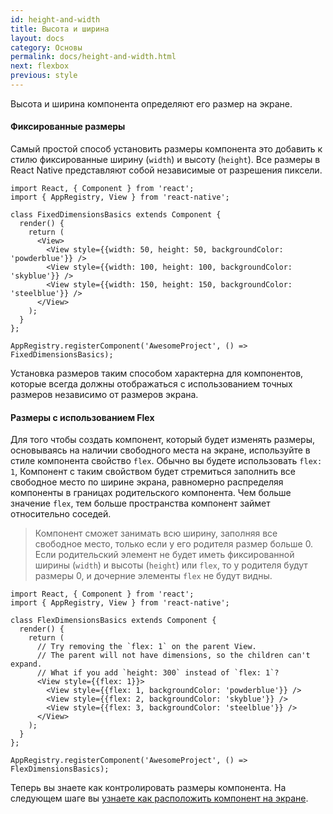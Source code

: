 ```yaml
---
id: height-and-width
title: Высота и ширина
layout: docs
category: Основы
permalink: docs/height-and-width.html
next: flexbox
previous: style
---
```


Высота и ширина компонента определяют его размер на экране.

#### Фиксированные размеры

Самый простой способ установить размеры компонента это добавить к стилю фиксированные ширину (`width`) и высоту (`height`). Все размеры в React Native представляют собой независимые от разрешения пиксели.

```ReactNativeWebPlayer
import React, { Component } from 'react';
import { AppRegistry, View } from 'react-native';

class FixedDimensionsBasics extends Component {
  render() {
    return (
      <View>
        <View style={{width: 50, height: 50, backgroundColor: 'powderblue'}} />
        <View style={{width: 100, height: 100, backgroundColor: 'skyblue'}} />
        <View style={{width: 150, height: 150, backgroundColor: 'steelblue'}} />
      </View>
    );
  }
};

AppRegistry.registerComponent('AwesomeProject', () => FixedDimensionsBasics);
```

Установка размеров таким способом характерна для компонентов, которые всегда должны отображаться с использованием точных размеров независимо от размеров экрана.

#### Размеры с использованием Flex

Для того чтобы создать компонент, который будет изменять размеры, основываясь на наличии свободного места на экране, используйте в стиле компонента свойство `flex`. Обычно вы будете использовать `flex: 1`, Компонент с таким свойством будет стремиться заполнить все свободное место по ширине экрана, равномерно распределяя компоненты в границах родительского компонента. Чем больше значение `flex`, тем больше пространства компонент займет относительно соседей.

> Компонент сможет занимать всю ширину, заполняя все свободное место, только если у его родителя размер больше 0. Если родительский элемент не будет иметь фиксированной ширины (`width`) и высоты (`height`) или `flex`, то у родителя будут размеры 0, и дочерние элементы `flex` не будут видны.

```ReactNativeWebPlayer
import React, { Component } from 'react';
import { AppRegistry, View } from 'react-native';

class FlexDimensionsBasics extends Component {
  render() {
    return (
      // Try removing the `flex: 1` on the parent View.
      // The parent will not have dimensions, so the children can't expand.
      // What if you add `height: 300` instead of `flex: 1`?
      <View style={{flex: 1}}>
        <View style={{flex: 1, backgroundColor: 'powderblue'}} />
        <View style={{flex: 2, backgroundColor: 'skyblue'}} />
        <View style={{flex: 3, backgroundColor: 'steelblue'}} />
      </View>
    );
  }
};

AppRegistry.registerComponent('AwesomeProject', () => FlexDimensionsBasics);
```

Теперь вы знаете как контролировать размеры компонента. На следующем шаге вы [узнаете как расположить компонент на экране](/react-native/docs/flexbox.html).
